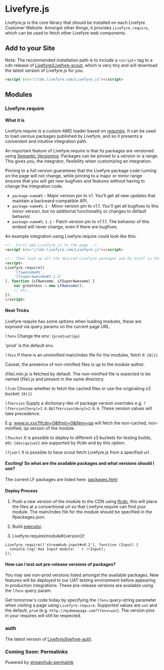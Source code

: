 # Livefyre.js

Livefyre.js is the core library that should be installed on each Livefyre Customer Website. Amongst other things, it provides `Livefyre.require`, which can be used to fetch other Livefyre web components.

## Add to your Site

Note: The recommended installation path is to include a `<script>` tag to a cdn release of [Livefyre/Livefyre-scout](//github.com/Livefyre/Livefyre-scout), which is very tiny and will download the latest version of Livefyre.js for you.

```html
<script src="//cdn.livefyre.com/Livefyre.js"></script>
```

## Modules

### Livefyre.require

#### What it is

Livefyre.require is a custom AMD loader based on [requirejs](http://requirejs.org/). It can be used to load various packages published by Livefyre, and so it presents a convenient and intuitive integration path.

An important feature of Livefyre.require is that its packages are versioned using [Semantic Versioning](http://semver.org/). Packages can be pinned to a version or a range. This gives you, the integrator, flexibility when customizing an integration.

Pinning to a full version guarantees that the Livefyre package code running on the page will not change, while pinning to a major or minor range ensures that you will get new bugfixes and features without having to change the integration code.

* `package-name#1` - Major version pin to v1. You'll get all new updates that maintain a backward-compatible API.
* `package-name#1.1` - Minor version pin to v1.1. You'll get all bugfixes to this minor version, but no additional functionality or changes to default behavior.
* `package-name#1.1.1` - Patch version pin to v1.1.1. The behavior of this embed will never change, even if there are bugfixes.

An example integration using Livefyre.require could look like this:

```html
<!-- First add Livefyre.js to the page -->
<script src="//cdn.livefyre.com/Livefyre.js"></script>

<!-- Then load up all the desired Livefyre packages and Do Stuff in the callback -->
<script>
Livefyre.require([
    'lfawesome#1',
    'lfsuperawesome#2.1.2'
], function (LFAwesome, LFSuperAwesome) {
    var greatness = new LFAwesome();
    // etc..
});
</script>
```

#### Neat Tricks

Livefyre require has some options when loading modules, these are exposed via query params on the current page URL.

`lfenv` Change the env: `{prod|uat|qa}`

'prod' is the default env.

`lfmin` If there is an unminified main/index file for the modules, fetch it: `{0|1}`

Caveat, the presence of non-minified files is up to the module author.

{file}.min.js is fetched by default. The non-minified file is expected to be named {file}.js and present in the same directory.

`lfcdn` Choose whether to fetch the cached files or use the originating s3 bucket: `{0|1}`

`lfVersion` Supply a dictionary-like of package version overrides e.g. `?lfVersion[herp]=1.0.0&lfVersion[derp]=2.0.0`. These version values will take precedence.

E.g. www.io.xxx?lfcdn=0&lfmin=0&lfenv=qa will fetch the non-cached, non-minified, qa version of the module.

`lfbucket` It is possible to deploy to different s3 buckets for testing builds, etc: `{dev|qa|uat}` are supported by lfcdn and by this option.

`lfjsUrl` It is possible to have scout fetch Livefyre.js from a specified url.


#### Exciting! So what are the available packages and what versions should I use?

The current LF packages are listed here: [packages.html](//cdn.livefyre.com/packages.html)

#### Deploy Process

1) Push a new version of the module to the CDN using [lfcdn](https://github.com/Livefyre/lfcdn), this will place the files at a conventional url so that Livefyre.require can find your module. The main/index file for the module should be specified in the lfpackages.json.

2) Build [executor](http://build.fyre.co/jenkins/job/executor/).

3) Livefyre.require(module#{version})!

```
Livefyre.require(['streamhub-input#v0.2'], function (Input) {
  console.log('Haz Input module: ' + !!Input);
});
```

#### How can I test out pre-release versions of packages?

You may see non-prod versions listed amongst the available packages. New features will be deployed to our UAT testing environment before appearing in production integrations. These pre-release versions are available using the `lfenv` query param.

Get tomorrow's code today by specifying the `lfenv` query-string parameter when visiting a page using `Livefyre.require`. Supported values are `uat` and the default, `prod` (e.g. `http://mydemopage.com?lfenv=uat`). The version pins in your requires will still be respected.

### auth

The latest version of [Livefyre/livefyre-auth](//github.com/Livefyre/livefyre-auth).

### Coming Soon: Permalinks

Powered by [streamhub-permalink](https://github.com/Joao-S-Martins/streamhub-permalink)
